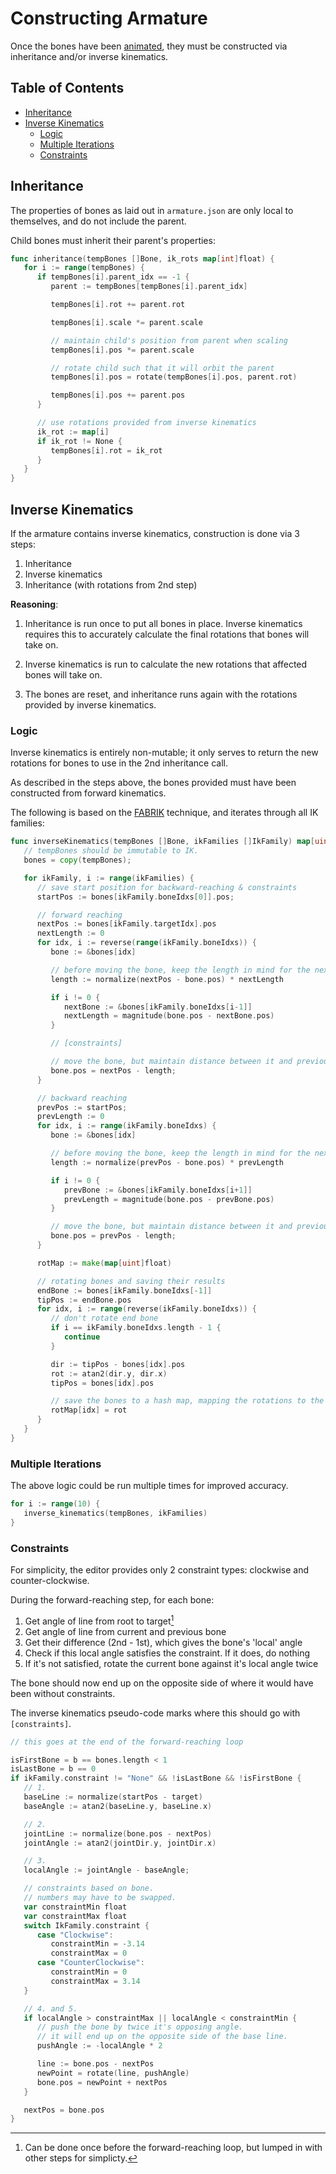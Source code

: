 # Constructing Armature

Once the bones have been [animated](./animating.md), they must be constructed
via inheritance and/or inverse kinematics.

## Table of Contents

- [Inheritance](#inheritance)
- [Inverse Kinematics](#inverse-kinematics)
  - [Logic](#logic)
  - [Multiple Iterations](#multiple-iterations)
  - [Constraints](#constraints)

## Inheritance

The properties of bones as laid out in `armature.json` are only local to
themselves, and do not include the parent.

Child bones must inherit their parent's properties:

```go
func inheritance(tempBones []Bone, ik_rots map[int]float) {
   for i := range(tempBones) {
      if tempBones[i].parent_idx == -1 {
         parent := tempBones[tempBones[i].parent_idx]

         tempBones[i].rot += parent.rot

         tempBones[i].scale *= parent.scale

         // maintain child's position from parent when scaling
         tempBones[i].pos *= parent.scale

         // rotate child such that it will orbit the parent
         tempBones[i].pos = rotate(tempBones[i].pos, parent.rot)

         tempBones[i].pos += parent.pos
      }

      // use rotations provided from inverse kinematics
      ik_rot := map[i]
      if ik_rot != None {
         tempBones[i].rot = ik_rot
      }
   }
}
```

## Inverse Kinematics

If the armature contains inverse kinematics, construction is done via 3 steps:

1. Inheritance
2. Inverse kinematics
3. Inheritance (with rotations from 2nd step)

**Reasoning**:

1. Inheritance is run once to put all bones in place. Inverse kinematics
   requires this to accurately calculate the final rotations that bones will
   take on.

2. Inverse kinematics is run to calculate the new rotations that affected bones
   will take on.

3. The bones are reset, and inheritance runs again with the rotations provided
   by inverse kinematics.

### Logic

Inverse kinematics is entirely non-mutable; it only serves to return the new
rotations for bones to use in the 2nd inheritance call.

As described in the steps above, the bones provided must have been constructed
from forward kinematics.

The following is based on the
[FABRIK](https://www.youtube.com/watch?v=NfuO66wsuRg) technique, and iterates
through all IK families:

```go
func inverseKinematics(tempBones []Bone, ikFamilies []IkFamily) map[uint]float {
   // tempBones should be immutable to IK.
   bones = copy(tempBones);

   for ikFamily, i := range(ikFamilies) {
      // save start position for backward-reaching & constraints
      startPos := bones[ikFamily.boneIdxs[0]].pos;

      // forward reaching
      nextPos := bones[ikFamily.targetIdx].pos
      nextLength := 0
      for idx, i := reverse(range(ikFamily.boneIdxs)) {
         bone := &bones[idx]

         // before moving the bone, keep the length in mind for the next bone
         length := normalize(nextPos - bone.pos) * nextLength

         if i != 0 {
            nextBone := &bones[ikFamily.boneIdxs[i-1]]
            nextLength = magnitude(bone.pos - nextBone.pos)
         }

         // [constraints]

         // move the bone, but maintain distance between it and previous bone
         bone.pos = nextPos - length;
      }

      // backward reaching
      prevPos := startPos;
      prevLength := 0
      for idx, i := range(ikFamily.boneIdxs) {
         bone := &bones[idx]

         // before moving the bone, keep the length in mind for the next bone
         length := normalize(prevPos - bone.pos) * prevLength

         if i != 0 {
            prevBone := &bones[ikFamily.boneIdxs[i+1]]
            prevLength = magnitude(bone.pos - prevBone.pos)
         }

         // move the bone, but maintain distance between it and previous bone
         bone.pos = prevPos - length;
      }

      rotMap := make(map[uint]float)

      // rotating bones and saving their results
      endBone := bones[ikFamily.boneIdxs[-1]]
      tipPos := endBone.pos
      for idx, i := range(reverse(ikFamily.boneIdxs)) {
         // don't rotate end bone
         if i == ikFamily.boneIdxs.length - 1 {
            continue
         }

         dir := tipPos - bones[idx].pos
         rot := atan2(dir.y, dir.x)
         tipPos = bones[idx].pos

         // save the bones to a hash map, mapping the rotations to the bone's idx
         rotMap[idx] = rot
      }
   }
}
```

### Multiple Iterations

The above logic could be run multiple times for improved accuracy.

```go
for i := range(10) {
   inverse_kinematics(tempBones, ikFamilies)
}
```

### Constraints

For simplicity, the editor provides only 2 constraint types: clockwise and
counter-clockwise.

During the forward-reaching step, for each bone:

1. Get angle of line from root to target[^1]
2. Get angle of line from current and previous bone
3. Get their difference (2nd - 1st), which gives the bone's 'local' angle
4. Check if this local angle satisfies the constraint. If it does, do nothing
5. If it's not satisfied, rotate the current bone against it's local angle twice

The bone should now end up on the opposite side of where it would have been
without constraints.

The inverse kinematics pseudo-code marks where this should go with
`[constraints]`.

```go
// this goes at the end of the forward-reaching loop

isFirstBone = b == bones.length < 1
isLastBone = b == 0
if ikFamily.constraint != "None" && !isLastBone && !isFirstBone {
   // 1.
   baseLine := normalize(startPos - target)
   baseAngle := atan2(baseLine.y, baseLine.x)

   // 2.
   jointLine := normalize(bone.pos - nextPos)
   jointAngle := atan2(jointDir.y, jointDir.x)

   // 3.
   localAngle := jointAngle - baseAngle;

   // constraints based on bone.
   // numbers may have to be swapped.
   var constraintMin float
   var constraintMax float
   switch IkFamily.constraint {
      case "Clockwise":
         constraintMin = -3.14
         constraintMax = 0
      case "CounterClockwise":
         constraintMin = 0
         constraintMax = 3.14
   }

   // 4. and 5.
   if localAngle > constraintMax || localAngle < constraintMin {
      // push the bone by twice it's opposing angle.
      // it will end up on the opposite side of the base line.
      pushAngle := -localAngle * 2

      line := bone.pos - nextPos
      newPoint = rotate(line, pushAngle)
      bone.pos = newPoint + nextPos
   }

   nextPos = bone.pos
}
```

[^1]:
    Can be done once before the forward-reaching loop, but lumped in with other
    steps for simplicty.
